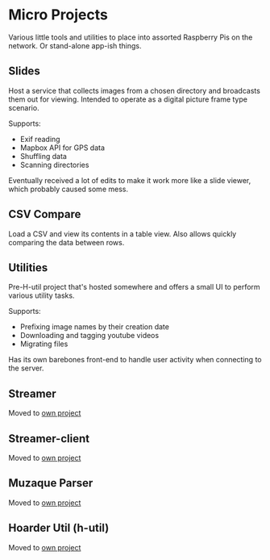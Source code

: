 # Micro Projects

Various little tools and utilities to place into assorted Raspberry Pis on the network. Or stand-alone app-ish things.

## Slides

Host a service that collects images from a chosen directory and broadcasts them out for viewing. Intended to operate as a digital picture frame type scenario.

Supports:

- Exif reading
- Mapbox API for GPS data
- Shuffling data
- Scanning directories

Eventually received a lot of edits to make it work more like a slide viewer, which probably caused some mess.

## CSV Compare

Load a CSV and view its contents in a table view. Also allows quickly comparing the data between rows.

## Utilities

Pre-H-util project that's hosted somewhere and offers a small UI to perform various utility tasks.

Supports:

- Prefixing image names by their creation date
- Downloading and tagging youtube videos
- Migrating files

Has its own barebones front-end to handle user activity when connecting to the server.

## Streamer

Moved to [own project](https://github.com/TestaDiMucca/AquaPlus)

## Streamer-client

Moved to [own project](https://github.com/TestaDiMucca/AquaPlus)

## Muzaque Parser

Moved to [own project](https://github.com/TestaDiMucca/MuzaquePArser)

## Hoarder Util (h-util)

Moved to [own project](https://github.com/Perugia-Viewer/Hoarder-Util)

